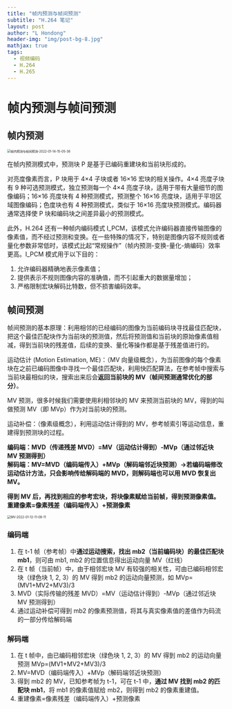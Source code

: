 ```yaml
---
title: "帧内预测与帧间预测"
subtitle: "H.264 笔记"
layout: post
author: "L Hondong"
header-img: "img/post-bg-8.jpg"
mathjax: true
tags:
  - 视频编码
  - H.264
  - H.265
---
```


# 帧内预测与帧间预测

## 帧内预测

<img src="https://cdn.jsdelivr.net/gh/lhondong/Assets/Images/帧内预测与帧间预测-2022-01-14-15-05-38.png" alt="帧内预测与帧间预测-2022-01-14-15-05-38" style="zoom:50%;" />

在帧内预测模式中，预测块 P 是基于已编码重建块和当前块形成的。

对亮度像素而言，P 块用于 4×4 子块或者 16×16 宏块的相关操作。4×4 亮度子块有 9 种可选预测模式，独立预测每一个 4×4 亮度子块，适用于带有大量细节的图像编码；16×16 亮度块有 4 种预测模式，预测整个 16×16 亮度块，适用于平坦区域图像编码；色度块也有 4 种预测模式，类似于 16×16 亮度块预测模式。编码器通常选择使 P 块和编码块之间差异最小的预测模式。

此外，H.264 还有一种帧内编码模式 I_PCM，该模式允许编码器直接传输图像的像素值，而不经过预测和变换。在一些特殊的情况下，特别是图像内容不规则或者量化参数非常低时，该模式比起“常规操作”（帧内预测-变换-量化-熵编码）效率更高。I_PCM 模式用于以下目的：

1. 允许编码器精确地表示像素值；
2. 提供表示不规则图像内容的准确值，而不引起重大的数据量增加；
3. 严格限制宏块解码比特数，但不损害编码效率。

## 帧间预测

帧间预测的基本原理：利用相邻的已经编码的图像为当前编码块寻找最佳匹配块，把这个最佳匹配块作为当前块的预测值，然后将预测值和当前块的原始像素值相减，得到当前块的残差值，后续的变换、量化等操作都是基于残差值进行的。

运动估计 (Motion Estimation, ME)：（MV 向量级概念），为当前图像的每个像素块在之前已编码图像中寻找一个最佳匹配块，利用快匹配算法，在参考帧中搜索与当前块最相似的块，搜索出来后会**返回当前块的 MV（帧间预测通常优化的部分）**。

MV 预测，很多时候我们需要使用利相邻块的 MV 来预测当前块的 MV，得到的叫做预测 MV（即 MVp）作为对当前块的预测。

运动补偿：（像素级概念），利用运动估计得到的 MV，参考帧索引等运动信息，重建得到预测块的过程。

**编码端：MVD（传递残差 MVD）=MV（运动估计得到）-MVp（通过邻近块 MV 预测得到）**  
**解码端：MV=MVD（编码端传入）+MVp（解码端邻近块预测）->若编码端修改运动估计方法，只会影响传给解码端的 MVD，则解码端也可以用 MVD 恢复出 MV。**

**得到 MV 后，再找到相应的参考宏块，将块像素赋给当前帧，得到预测像素值。**  
**重建像素=像素残差（编码端传入）+预测像素**

<img src="https://cdn.jsdelivr.net/gh/lhondong/Assets/Images/MV-2022-01-12-11-08-11.png" alt="MV-2022-01-12-11-08-11" style="zoom:50%;" />

### 编码端

1. 在 t-1 帧（参考帧）中**通过运动搜索，找出 mb2（当前编码块）的最佳匹配块 mb1**，则可由 mb1, mb2 的位置信息得出运动向量 MV（红线）
2. 在 t 帧（当前帧）中，由于相邻宏块 MV 有较强的相关性，可由已编码相邻宏块（绿色块 1, 2, 3）的 MV 得到 mb2 的运动向量预测，如 MVp=(MV1+MV2+MV3)/3
3. MVD（实际传输的残差 MVD）=MV（运动估计得到）-MVp（通过邻近块 MV 预测得到）
4. 通过运动补偿可得到 mb2 的像素预测值，将其与真实像素值的差值作为码流的一部分传给解码端

### 解码端

1. 在 t 帧中，由已编码相邻宏块（绿色块 1, 2, 3）的 MV 得到 mb2 的运动向量预测  MVp=(MV1+MV2+MV3)/3
2. MV=MVD（编码端传入）+MVp（解码端邻近块预测）
3. 得到 mb2 的 MV，已知参考帧为 t-1，可在 t-1 中，**通过 MV 找到 mb2 的匹配块 mb1**，将 mb1 的像素值赋给 mb2，则得到 mb2 的像素重建值。
4. 重建像素=像素残差（编码端传入）+预测像素